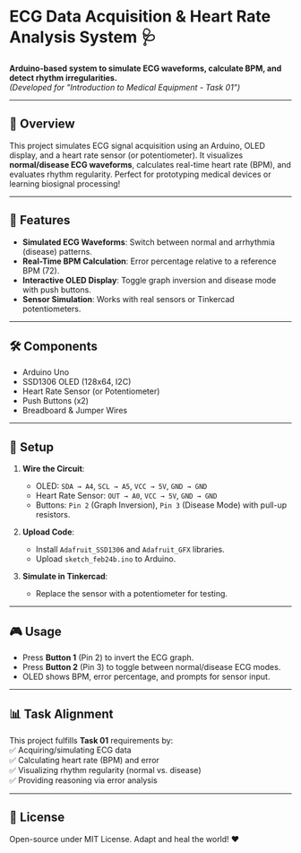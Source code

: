 # ECG Data Acquisition & Heart Rate Analysis System 🩺  
**Arduino-based system to simulate ECG waveforms, calculate BPM, and detect rhythm irregularities.**  
*(Developed for "Introduction to Medical Equipment - Task 01")*  

---

## 📝 Overview  
This project simulates ECG signal acquisition using an Arduino, OLED display, and a heart rate sensor (or potentiometer). It visualizes **normal/disease ECG waveforms**, calculates real-time heart rate (BPM), and evaluates rhythm regularity. Perfect for prototyping medical devices or learning biosignal processing!  

---

## 🌟 Features  
- **Simulated ECG Waveforms**: Switch between normal and arrhythmia (disease) patterns.  
- **Real-Time BPM Calculation**: Error percentage relative to a reference BPM (72).  
- **Interactive OLED Display**: Toggle graph inversion and disease mode with push buttons.  
- **Sensor Simulation**: Works with real sensors or Tinkercad potentiometers.  

---

## 🛠️ Components  
- Arduino Uno  
- SSD1306 OLED (128x64, I2C)  
- Heart Rate Sensor (or Potentiometer)  
- Push Buttons (x2)  
- Breadboard & Jumper Wires  

---

## 🔧 Setup  
1. **Wire the Circuit**:  
   - OLED: `SDA → A4`, `SCL → A5`, `VCC → 5V`, `GND → GND`  
   - Heart Rate Sensor: `OUT → A0`, `VCC → 5V`, `GND → GND`  
   - Buttons: `Pin 2` (Graph Inversion), `Pin 3` (Disease Mode) with pull-up resistors.  

2. **Upload Code**:  
   - Install `Adafruit_SSD1306` and `Adafruit_GFX` libraries.  
   - Upload `sketch_feb24b.ino` to Arduino.  

3. **Simulate in Tinkercad**:  
   - Replace the sensor with a potentiometer for testing.  

---

## 🎮 Usage  
- Press **Button 1** (Pin 2) to invert the ECG graph.  
- Press **Button 2** (Pin 3) to toggle between normal/disease ECG modes.  
- OLED shows BPM, error percentage, and prompts for sensor input.  

---

## 📊 Task Alignment  
This project fulfills **Task 01** requirements by:  
✅ Acquiring/simulating ECG data  
✅ Calculating heart rate (BPM) and error  
✅ Visualizing rhythm regularity (normal vs. disease)  
✅ Providing reasoning via error analysis  

---

## 📜 License  
Open-source under MIT License. Adapt and heal the world! ❤️  
